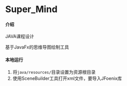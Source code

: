 # Super_Mind

#### 介绍
JAVA课程设计

基于JavaFx的思维导图绘制工具

#### 本地运行
1. 将`java/resources/`目录设置为资源根目录
2. 使用SceneBuilder工具打开xml文件，要导入JFoenix库